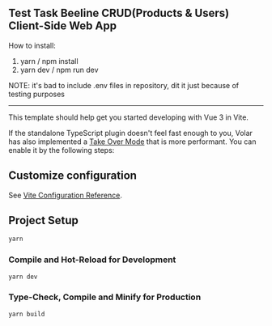 ## Test Task Beeline CRUD(Products & Users) Client-Side Web App

How to install:

1) yarn / npm install
2) yarn dev / npm run dev

NOTE: it's bad to include .env files in repository, dit it just because of testing purposes


______________________


This template should help get you started developing with Vue 3 in Vite.

If the standalone TypeScript plugin doesn't feel fast enough to you, Volar has also implemented
a [Take Over Mode](https://github.com/johnsoncodehk/volar/discussions/471#discussioncomment-1361669) that is more
performant. You can enable it by the following steps:

## Customize configuration

See [Vite Configuration Reference](https://vitejs.dev/config/).

## Project Setup

```sh
yarn
```

### Compile and Hot-Reload for Development

```sh
yarn dev
```

### Type-Check, Compile and Minify for Production

```sh
yarn build
```